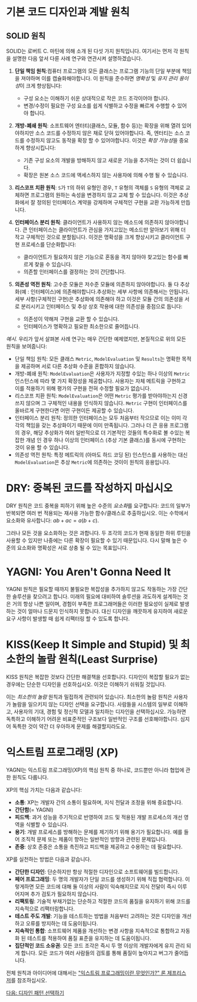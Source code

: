 # 기본 코드 디자인과 계발 원칙

## SOLID 원칙

SOLID는 로버트 C. 마틴에 의해 소개 된 다섯 가지 원칙입니다. 여기서는 먼저 각 원칙을 설명한 다음 앞서 다룬 사례 연구와 연관시켜 설명하겠습니다.

1. **단일 책임 원칙**:컴퓨터 프로그램의 모든 클래스는 프로그램 기능의 단일 부분에 책임을 져야하며 이를 캡슐화해야합니다. 이 원칙을 준수하면 *명확성* 및 *유지 관리 용이성*이 크게 향상됩니다:
   - 구성 요소는 이해하기 쉬운 상대적으로 작은 코드 조각이어야 합니다.
   - 변경/수정이 필요한 구성 요소를 쉽게 식별하고 수정을 빠르게 수행할 수 있어야 합니다.

1. **개방-폐쇄 원칙**: 소프트웨어 엔터티(클래스, 모듈, 함수 등)는 확장을 위해 열려 있어야하지만 소스 코드를 수정하지 않은 채로 닫혀 있어야합니다. 즉, 엔터티는 소스 코드를 수정하지 않고도 동작을 확장 할 수 있어야합니다. 이것은 *확장 가능성*을 중요하게 향상시킵니다:
   - 기존 구성 요소의 개발을 방해하지 않고 새로운 기능을 추가하는 것이 더 쉽습니다.
   - 확장은 원본 소스 코드에 액세스하지 않는 사용자에 의해 수행 될 수 있습니다.

2. **리스코프 치환 원칙**: `S`가 `T`의 하위 유형인 경우, `T` 유형의 객체를 `S` 유형의 객체로 교체하면 프로그램의 원하는 속성을 변경하지 않고 교체 할 수 있습니다. 이것은 추상화에서 잘 정의된 인터페이스 계약을 강제하며 구체적인 구현을 교환 가능하게 만듭니다.

3. **인터페이스 분리 원칙**: 클라이언트가 사용하지 않는 메소드에 의존하지 않아야합니다. 큰 인터페이스는 클라이언트가 관심을 가지고있는 메소드만 알아보기 위해 더 작고 구체적인 것으로 분할됩니다. 이것은 명확성을 크게 향상시키고 클라이언트 구현 프로세스를 단순화합니다:
   - 클라이언트가 필요하지 않은 기능으로 혼동을 격지 않아야 찾고있는 함수를 빠르게 찾을 수 있습니다.
   - 의존할 인터페이스를 결정하는 것이 간단합니다.

4. **의존성 역전 원칙**: 고수준 모듈은 저수준 모듈에 의존하지 않아야합니다. 둘 다 추상화(예 : 인터페이스)에 의존해야합니다.추상화는 세부 사항에 의존해서는 안됩니다. 세부 사항(구체적인 구현)은 추상화에 의존해야 하고 이것은 모듈 간의 의존성을 서로 분리시키고 인터페이스 및 추상 상호 작용에 대한 의존성을 중점으로 둡니다:
   - 의존성이 약해져 구현을 교환 할 수 있습니다.
   - 인터페이스가 명확하고 필요한 최소한으로 줄어듭니다.

*예시.* 우리가 앞서 살펴본 사례 연구는 매우 간단한 예제였지만, 본질적으로 위의 모든 원칙을 보여줍니다:

 - 단일 책임 원칙: 모든 클래스 `Metric`, `ModelEvaluation` 및 `Results`는 명확한 목적을 제공하며 서로 다른 추상화 수준을 혼합하지 않습니다.
 - 개방-폐쇄 원칙: `ModelEvaluation`은 사용자가 지정할 수있는 하나 이상의 `Metric` 인스턴스에 따라 몇 가지 확장성을 제공합니다. 사용자는 자체 메트릭을 구현하고 이를 적용하기 위해 평가의 구현을 전혀 수정할 필요가 없습니다.
 - 리스코프 치환 원칙: `ModelEvaluation`은 어떤 `Metric` 평가를 받아야하는지 신경 쓰지 않으며 그 구체적인 내용을 인식하지 않습니다. `Metric` 구현이 인터페이스를 올바르게 구현한다면 어떤 구현이든 제공할 수 있습니다.
 - 인터페이스 분리 원칙: 정의한 인터페이스는 모두 처음부터 작으므로 이는 이미 각각의 책임을 갖는 추상화이기 때문에 이미 만족됩니다. 그러나 더 큰 응용 프로그램의 경우, 해당 추상화가 여러 일반적으로 더 기본적인 것들의 특수화로 볼 수있는 복잡한 개념 인 경우 하나 이상의 인터페이스 (추상 기본 클래스)를 동시에 구현하는 것이 유용 할 수 있습니다.
 - 의존성 역전 원칙: 특정 메트릭의 (아마도 하드 코딩 된) 인스턴스를 사용하는 대신 `ModelEvaluation`은 추상 `Metric`에 의존하는 것이이 원칙의 응용입니다.

# DRY: 중복된 코드를 작성하지 마십시오

DRY 원칙은 코드 중복을 피하기 위해 높은 수준의 *요소화*를 요구합니다: 코드의 일부가 반복되면 여러 번 적용되는 재사용 가능한 함수/클래스로 추출하십시오. 이는 수학에서 요소화와 유사합니다: $ab+ac = a(b+c)$.

그러나 모든 것을 요소화하는 것은 과합니다. 두 조각의 코드가 현재 동일한 하위 루틴을 사용할 수 있지만 나중에는 다른 확장이 필요할 수 있기 때문입니다. 다시 말해 높은 수준의 요소화와 명확성은 서로 상충 될 수 있는 목표입니다.

# YAGNI: You Aren't Gonna Need It

YAGNI 원칙은 필요할 때까지 불필요한 복잡성을 추가하지 않고도 작동하는 가장 간단한 솔루션을 찾으려고 합니다. 미래의 필요에 대비하여 솔루션을 과도하게 설계하는 것은 거의 항상 나쁜 일이며, 경험이 부족한 프로그래머들은 이러한 필요성이 실제로 발생하는 것이 얼마나 드문지 인식하지 못합니다. 대신 디자인을 깨끗하게 유지하여 새로운 요구 사항이 발생할 때 쉽게 리팩터링 할 수 있도록 합니다.

# KISS(Keep It Simple and Stupid) 및 최소한의 놀람 원칙(Least Surprise)

KISS 원칙은 복잡한 것보다 간단한 해결책을 선호합니다. 디자인이 복잡할 필요가 없는 경우에는 단순한 디자인을 선호하십시오. 이것은 이해하기 쉬워질 것입니다.

이는 *최소한의 놀람* 원칙과 밀접하게 관련되어 있습니다. 최소한의 놀람 원칙은 사용자가 놀람을 일으키지 않는 디자인 선택을 요구합니다.
사람들을 시스템의 일부로 이해하고, 사용자의 기대, 경험 및 정신적 모델과 일치하는 디자인을 선택하십시오. 가능하면 독특하고 이해하기 어려운 비표준적인 구조보다 일반적인 구조를 선호해야합니다. 심지어 독특한 것이 약간 더 우아하게 문제를 해결할지라도요.

# 익스트림 프로그래밍 (XP)
YAGNI는 익스트림 프로그래밍(XP)의 핵심 원칙 중 하나로, 코드뿐만 아니라 협업에 관한 원칙도 다룹니다.

XP의 핵심 가치는 다음과 같습니다:
- **소통**: XP는 개발자 간의 소통이 필요하며, 지식 전달과 조정을 위해 중요합니다.
- **간단함**(= YAGNI)
- **피드백**: 과거 성능을 주기적으로 반영하여 코드 및 적용된 개발 프로세스의 개선 영역을 식별할 수 있습니다.
- **용기**: 개발 프로세스를 방해하는 문제를 제기하기 위해 용기가 필요합니다. 예를 들어 조직적 문제 또는 제품이 향하는 일반적인 방향과 관련된 문제입니다.
- **존중**: 상호 존중은 소통을 촉진하고 피드백을 제공하고 수용하는 데 필요합니다.

XP를 실천하는 방법은 다음과 같습니다.

- **간단한 디자인**: 단순하지만 항상 적절한 디자인으로 소프트웨어를 빌드합니다.
- **페어 프로그래밍**: 두 명의 개발자가 단일 코드를 생성하기 위해 직접 협력합니다. 이렇게하면 모든 코드에 대해 둘 이상의 사람이 익숙해지므로 지식 전달이 즉시 이루어지며 추가 검토가 필요하지 않습니다.
- **리팩토링**: 기술적 부채가없는 단순하고 적절한 코드의 품질을 유지하기 위해 코드를 지속적으로 리팩터링합니다.
- **테스트 주도 개발**: 기능을 테스트하는 방법을 처음부터 고려하는 것은 디자인을 개선하고 오류를 방지하는 데 도움이됩니다.
- **지속적인 통합**: 소프트웨어 제품을 개선하는 변경 사항을 지속적으로 통합하고 자동화 된 테스트를 적용하여 품질 표준을 유지하는 데 도움이됩니다.
- **집단적인 코드 소유권**: 모든 코드 조각은 즉시 두 명 이상의 개발자에게 유지 관리 되게 합니다. 모든 코드가 여러 사람들의 검토를 통해 품질이 높아지고 버그가 줄어듭니다.

전체 원칙과 아이디어에 대해서는 ["익스트림 프로그래밍이란 무엇인가?" 론 제프리스 저](https://ronjeffries.com/xprog/what-is-extreme-programming/)를 참조하십시오.

[다음: 디자인 패턴 선택하기](../04-selected-design-patterns/README.md)
